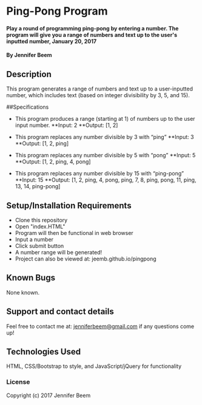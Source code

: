 # Ping-Pong Program

#### Play a round of programming ping-pong by entering a number. The program will give you a range of numbers and text up to the user's inputted number, January 20, 2017

#### By Jennifer Beem

## Description

This program generates a range of numbers and text up to a user-inputted number, which includes text (based on integer divisibility by 3, 5, and 15).

##Specifications

* This program produces a range (starting at 1) of numbers up to the user input number.
	**Input: 2
	**Output: [1, 2]

* This program replaces any number divisible by 3 with “ping”
	**Input: 3
	**Output: [1, 2, ping]

* This program replaces any number divisible by 5 with “pong”
	**Input: 5
	**Output: [1, 2, ping, 4, pong]

* This program replaces any number divisible by 15 with “ping-pong”
	**Input: 15
	**Output: [1, 2, ping, 4, pong, ping, 7, 8, ping, pong, 11, ping, 13, 14, ping-pong]

## Setup/Installation Requirements

* Clone this repository
* Open "index.HTML"
* Program will then be functional in web browser
* Input a number
* Click submit button
* A number range will be generated!
* Project can also be viewed at: jeemb.github.io/pingpong

## Known Bugs

None known.

## Support and contact details

Feel free to contact me at: jenniferbeem@gmail.com if any questions come up!

## Technologies Used

HTML, CSS/Bootstrap to style, and JavaScript/jQuery for functionality

### License

Copyright (c) 2017 Jennifer Beem
